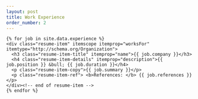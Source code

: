 ```yaml
---
layout: post
title: Work Experience
order_number: 2
---
```


  <!-- begin Experience -->
  <section class="content-section">

    {% for job in site.data.experience %}
    <div class="resume-item" itemscope itemprop="worksFor" itemtype="http://schema.org/Organization">
      <h3 class="resume-item-title" itemprop="name">{{ job.company }}</h3>
      <h4 class="resume-item-details" itemprop="description">{{ job.position }} &bull; {{ job.duration }}</h4>
      <p class="resume-item-copy">{{ job.summary }}</p>
      <p class="resume-item-ref"> <b>References: </b> {{ job.references }}</p>
    </div><!-- end of resume-item -->
    {% endfor %}

  </section>
  <!-- end Experience -->